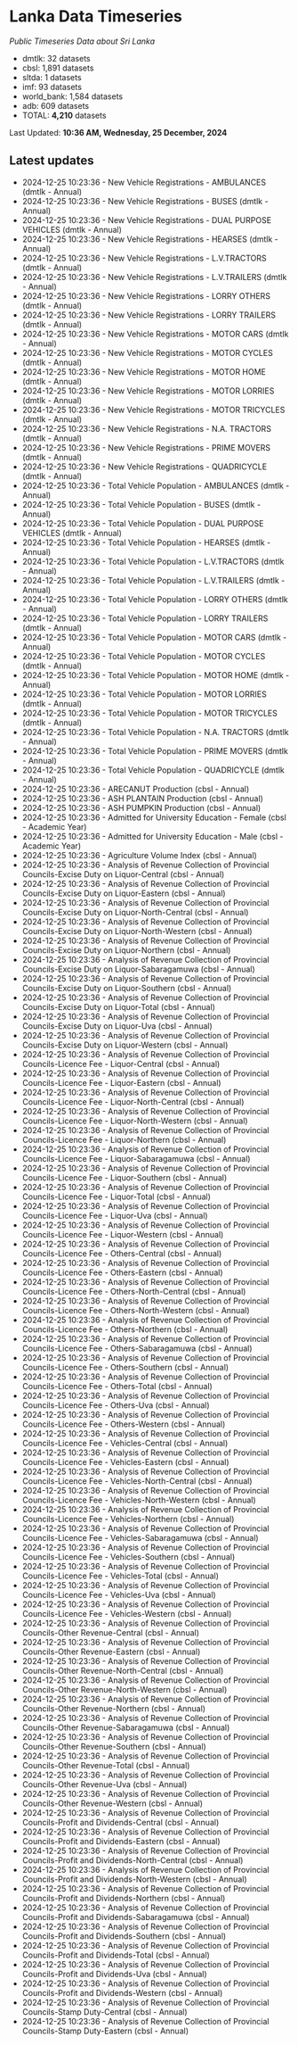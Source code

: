 # Lanka Data Timeseries
*Public Timeseries Data about Sri Lanka*

* dmtlk: 32 datasets
* cbsl: 1,891 datasets
* sltda: 1 datasets
* imf: 93 datasets
* world_bank: 1,584 datasets
* adb: 609 datasets
* TOTAL: **4,210** datasets

Last Updated: **10:36 AM, Wednesday, 25 December, 2024**

## Latest updates

* 2024-12-25 10:23:36 - New Vehicle Registrations - AMBULANCES (dmtlk - Annual)
* 2024-12-25 10:23:36 - New Vehicle Registrations - BUSES (dmtlk - Annual)
* 2024-12-25 10:23:36 - New Vehicle Registrations - DUAL PURPOSE VEHICLES (dmtlk - Annual)
* 2024-12-25 10:23:36 - New Vehicle Registrations - HEARSES (dmtlk - Annual)
* 2024-12-25 10:23:36 - New Vehicle Registrations - L.V.TRACTORS (dmtlk - Annual)
* 2024-12-25 10:23:36 - New Vehicle Registrations - L.V.TRAILERS (dmtlk - Annual)
* 2024-12-25 10:23:36 - New Vehicle Registrations - LORRY OTHERS (dmtlk - Annual)
* 2024-12-25 10:23:36 - New Vehicle Registrations - LORRY TRAILERS (dmtlk - Annual)
* 2024-12-25 10:23:36 - New Vehicle Registrations - MOTOR CARS (dmtlk - Annual)
* 2024-12-25 10:23:36 - New Vehicle Registrations - MOTOR CYCLES (dmtlk - Annual)
* 2024-12-25 10:23:36 - New Vehicle Registrations - MOTOR HOME (dmtlk - Annual)
* 2024-12-25 10:23:36 - New Vehicle Registrations - MOTOR LORRIES (dmtlk - Annual)
* 2024-12-25 10:23:36 - New Vehicle Registrations - MOTOR TRICYCLES (dmtlk - Annual)
* 2024-12-25 10:23:36 - New Vehicle Registrations - N.A. TRACTORS (dmtlk - Annual)
* 2024-12-25 10:23:36 - New Vehicle Registrations - PRIME MOVERS (dmtlk - Annual)
* 2024-12-25 10:23:36 - New Vehicle Registrations - QUADRICYCLE (dmtlk - Annual)
* 2024-12-25 10:23:36 - Total Vehicle Population - AMBULANCES (dmtlk - Annual)
* 2024-12-25 10:23:36 - Total Vehicle Population - BUSES (dmtlk - Annual)
* 2024-12-25 10:23:36 - Total Vehicle Population - DUAL PURPOSE VEHICLES (dmtlk - Annual)
* 2024-12-25 10:23:36 - Total Vehicle Population - HEARSES (dmtlk - Annual)
* 2024-12-25 10:23:36 - Total Vehicle Population - L.V.TRACTORS (dmtlk - Annual)
* 2024-12-25 10:23:36 - Total Vehicle Population - L.V.TRAILERS (dmtlk - Annual)
* 2024-12-25 10:23:36 - Total Vehicle Population - LORRY OTHERS (dmtlk - Annual)
* 2024-12-25 10:23:36 - Total Vehicle Population - LORRY TRAILERS (dmtlk - Annual)
* 2024-12-25 10:23:36 - Total Vehicle Population - MOTOR CARS (dmtlk - Annual)
* 2024-12-25 10:23:36 - Total Vehicle Population - MOTOR CYCLES (dmtlk - Annual)
* 2024-12-25 10:23:36 - Total Vehicle Population - MOTOR HOME (dmtlk - Annual)
* 2024-12-25 10:23:36 - Total Vehicle Population - MOTOR LORRIES (dmtlk - Annual)
* 2024-12-25 10:23:36 - Total Vehicle Population - MOTOR TRICYCLES (dmtlk - Annual)
* 2024-12-25 10:23:36 - Total Vehicle Population - N.A. TRACTORS (dmtlk - Annual)
* 2024-12-25 10:23:36 - Total Vehicle Population - PRIME MOVERS (dmtlk - Annual)
* 2024-12-25 10:23:36 - Total Vehicle Population - QUADRICYCLE (dmtlk - Annual)
* 2024-12-25 10:23:36 - ARECANUT Production (cbsl - Annual)
* 2024-12-25 10:23:36 - ASH PLANTAIN Production (cbsl - Annual)
* 2024-12-25 10:23:36 - ASH PUMPKIN Production (cbsl - Annual)
* 2024-12-25 10:23:36 - Admitted for University Education - Female (cbsl - Academic Year)
* 2024-12-25 10:23:36 - Admitted for University Education - Male (cbsl - Academic Year)
* 2024-12-25 10:23:36 - Agriculture Volume Index (cbsl - Annual)
* 2024-12-25 10:23:36 - Analysis of Revenue Collection of Provincial Councils-Excise Duty on Liquor-Central (cbsl - Annual)
* 2024-12-25 10:23:36 - Analysis of Revenue Collection of Provincial Councils-Excise Duty on Liquor-Eastern (cbsl - Annual)
* 2024-12-25 10:23:36 - Analysis of Revenue Collection of Provincial Councils-Excise Duty on Liquor-North-Central (cbsl - Annual)
* 2024-12-25 10:23:36 - Analysis of Revenue Collection of Provincial Councils-Excise Duty on Liquor-North-Western (cbsl - Annual)
* 2024-12-25 10:23:36 - Analysis of Revenue Collection of Provincial Councils-Excise Duty on Liquor-Northern (cbsl - Annual)
* 2024-12-25 10:23:36 - Analysis of Revenue Collection of Provincial Councils-Excise Duty on Liquor-Sabaragamuwa (cbsl - Annual)
* 2024-12-25 10:23:36 - Analysis of Revenue Collection of Provincial Councils-Excise Duty on Liquor-Southern (cbsl - Annual)
* 2024-12-25 10:23:36 - Analysis of Revenue Collection of Provincial Councils-Excise Duty on Liquor-Total (cbsl - Annual)
* 2024-12-25 10:23:36 - Analysis of Revenue Collection of Provincial Councils-Excise Duty on Liquor-Uva (cbsl - Annual)
* 2024-12-25 10:23:36 - Analysis of Revenue Collection of Provincial Councils-Excise Duty on Liquor-Western (cbsl - Annual)
* 2024-12-25 10:23:36 - Analysis of Revenue Collection of Provincial Councils-Licence Fee - Liquor-Central (cbsl - Annual)
* 2024-12-25 10:23:36 - Analysis of Revenue Collection of Provincial Councils-Licence Fee - Liquor-Eastern (cbsl - Annual)
* 2024-12-25 10:23:36 - Analysis of Revenue Collection of Provincial Councils-Licence Fee - Liquor-North-Central (cbsl - Annual)
* 2024-12-25 10:23:36 - Analysis of Revenue Collection of Provincial Councils-Licence Fee - Liquor-North-Western (cbsl - Annual)
* 2024-12-25 10:23:36 - Analysis of Revenue Collection of Provincial Councils-Licence Fee - Liquor-Northern (cbsl - Annual)
* 2024-12-25 10:23:36 - Analysis of Revenue Collection of Provincial Councils-Licence Fee - Liquor-Sabaragamuwa (cbsl - Annual)
* 2024-12-25 10:23:36 - Analysis of Revenue Collection of Provincial Councils-Licence Fee - Liquor-Southern (cbsl - Annual)
* 2024-12-25 10:23:36 - Analysis of Revenue Collection of Provincial Councils-Licence Fee - Liquor-Total (cbsl - Annual)
* 2024-12-25 10:23:36 - Analysis of Revenue Collection of Provincial Councils-Licence Fee - Liquor-Uva (cbsl - Annual)
* 2024-12-25 10:23:36 - Analysis of Revenue Collection of Provincial Councils-Licence Fee - Liquor-Western (cbsl - Annual)
* 2024-12-25 10:23:36 - Analysis of Revenue Collection of Provincial Councils-Licence Fee - Others-Central (cbsl - Annual)
* 2024-12-25 10:23:36 - Analysis of Revenue Collection of Provincial Councils-Licence Fee - Others-Eastern (cbsl - Annual)
* 2024-12-25 10:23:36 - Analysis of Revenue Collection of Provincial Councils-Licence Fee - Others-North-Central (cbsl - Annual)
* 2024-12-25 10:23:36 - Analysis of Revenue Collection of Provincial Councils-Licence Fee - Others-North-Western (cbsl - Annual)
* 2024-12-25 10:23:36 - Analysis of Revenue Collection of Provincial Councils-Licence Fee - Others-Northern (cbsl - Annual)
* 2024-12-25 10:23:36 - Analysis of Revenue Collection of Provincial Councils-Licence Fee - Others-Sabaragamuwa (cbsl - Annual)
* 2024-12-25 10:23:36 - Analysis of Revenue Collection of Provincial Councils-Licence Fee - Others-Southern (cbsl - Annual)
* 2024-12-25 10:23:36 - Analysis of Revenue Collection of Provincial Councils-Licence Fee - Others-Total (cbsl - Annual)
* 2024-12-25 10:23:36 - Analysis of Revenue Collection of Provincial Councils-Licence Fee - Others-Uva (cbsl - Annual)
* 2024-12-25 10:23:36 - Analysis of Revenue Collection of Provincial Councils-Licence Fee - Others-Western (cbsl - Annual)
* 2024-12-25 10:23:36 - Analysis of Revenue Collection of Provincial Councils-Licence Fee - Vehicles-Central (cbsl - Annual)
* 2024-12-25 10:23:36 - Analysis of Revenue Collection of Provincial Councils-Licence Fee - Vehicles-Eastern (cbsl - Annual)
* 2024-12-25 10:23:36 - Analysis of Revenue Collection of Provincial Councils-Licence Fee - Vehicles-North-Central (cbsl - Annual)
* 2024-12-25 10:23:36 - Analysis of Revenue Collection of Provincial Councils-Licence Fee - Vehicles-North-Western (cbsl - Annual)
* 2024-12-25 10:23:36 - Analysis of Revenue Collection of Provincial Councils-Licence Fee - Vehicles-Northern (cbsl - Annual)
* 2024-12-25 10:23:36 - Analysis of Revenue Collection of Provincial Councils-Licence Fee - Vehicles-Sabaragamuwa (cbsl - Annual)
* 2024-12-25 10:23:36 - Analysis of Revenue Collection of Provincial Councils-Licence Fee - Vehicles-Southern (cbsl - Annual)
* 2024-12-25 10:23:36 - Analysis of Revenue Collection of Provincial Councils-Licence Fee - Vehicles-Total (cbsl - Annual)
* 2024-12-25 10:23:36 - Analysis of Revenue Collection of Provincial Councils-Licence Fee - Vehicles-Uva (cbsl - Annual)
* 2024-12-25 10:23:36 - Analysis of Revenue Collection of Provincial Councils-Licence Fee - Vehicles-Western (cbsl - Annual)
* 2024-12-25 10:23:36 - Analysis of Revenue Collection of Provincial Councils-Other Revenue-Central (cbsl - Annual)
* 2024-12-25 10:23:36 - Analysis of Revenue Collection of Provincial Councils-Other Revenue-Eastern (cbsl - Annual)
* 2024-12-25 10:23:36 - Analysis of Revenue Collection of Provincial Councils-Other Revenue-North-Central (cbsl - Annual)
* 2024-12-25 10:23:36 - Analysis of Revenue Collection of Provincial Councils-Other Revenue-North-Western (cbsl - Annual)
* 2024-12-25 10:23:36 - Analysis of Revenue Collection of Provincial Councils-Other Revenue-Northern (cbsl - Annual)
* 2024-12-25 10:23:36 - Analysis of Revenue Collection of Provincial Councils-Other Revenue-Sabaragamuwa (cbsl - Annual)
* 2024-12-25 10:23:36 - Analysis of Revenue Collection of Provincial Councils-Other Revenue-Southern (cbsl - Annual)
* 2024-12-25 10:23:36 - Analysis of Revenue Collection of Provincial Councils-Other Revenue-Total (cbsl - Annual)
* 2024-12-25 10:23:36 - Analysis of Revenue Collection of Provincial Councils-Other Revenue-Uva (cbsl - Annual)
* 2024-12-25 10:23:36 - Analysis of Revenue Collection of Provincial Councils-Other Revenue-Western (cbsl - Annual)
* 2024-12-25 10:23:36 - Analysis of Revenue Collection of Provincial Councils-Profit and Dividends-Central (cbsl - Annual)
* 2024-12-25 10:23:36 - Analysis of Revenue Collection of Provincial Councils-Profit and Dividends-Eastern (cbsl - Annual)
* 2024-12-25 10:23:36 - Analysis of Revenue Collection of Provincial Councils-Profit and Dividends-North-Central (cbsl - Annual)
* 2024-12-25 10:23:36 - Analysis of Revenue Collection of Provincial Councils-Profit and Dividends-North-Western (cbsl - Annual)
* 2024-12-25 10:23:36 - Analysis of Revenue Collection of Provincial Councils-Profit and Dividends-Northern (cbsl - Annual)
* 2024-12-25 10:23:36 - Analysis of Revenue Collection of Provincial Councils-Profit and Dividends-Sabaragamuwa (cbsl - Annual)
* 2024-12-25 10:23:36 - Analysis of Revenue Collection of Provincial Councils-Profit and Dividends-Southern (cbsl - Annual)
* 2024-12-25 10:23:36 - Analysis of Revenue Collection of Provincial Councils-Profit and Dividends-Total (cbsl - Annual)
* 2024-12-25 10:23:36 - Analysis of Revenue Collection of Provincial Councils-Profit and Dividends-Uva (cbsl - Annual)
* 2024-12-25 10:23:36 - Analysis of Revenue Collection of Provincial Councils-Profit and Dividends-Western (cbsl - Annual)
* 2024-12-25 10:23:36 - Analysis of Revenue Collection of Provincial Councils-Stamp Duty-Central (cbsl - Annual)
* 2024-12-25 10:23:36 - Analysis of Revenue Collection of Provincial Councils-Stamp Duty-Eastern (cbsl - Annual)